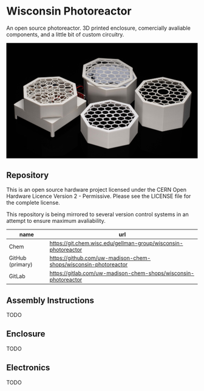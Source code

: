 # Wisconsin Photoreactor

An open source photoreactor. 3D printed enclosure, comercially avaliable components, and a little bit of custom circuitry. 

![WPR photo](./coverart.jpg)

## Repository

This is an open source hardware project licensed under the CERN Open Hardware Licence Version 2 - Permissive.
Please see the LICENSE file for the complete license.

This repository is being mirrored to several version control systems in an attempt to ensure maximum avaliability.

| name             | url                                                             |
| ---------------- | --------------------------------------------------------------- | 
| Chem             | https://git.chem.wisc.edu/gellman-group/wisconsin-photoreactor  |
| GitHub (primary) | https://github.com/uw-madison-chem-shops/wisconsin-photoreactor | 
| GitLab           | https://gitlab.com/uw-madison-chem-shops/wisconsin-photoreactor |

## Assembly Instructions

TODO

## Enclosure

TODO

## Electronics

TODO

